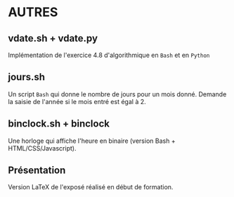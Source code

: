 # AUTRES

## vdate.sh + vdate.py

Implémentation de l'exercice 4.8 d'algorithmique en `Bash` et en `Python`

## jours.sh

Un script `Bash` qui donne le nombre de jours pour un mois donné. Demande la saisie de l'année si le mois entré est égal à 2.

## binclock.sh + binclock

Une horloge qui affiche l'heure en binaire (version Bash + HTML/CSS/Javascript).

## Présentation

Version LaTeX de l'exposé réalisé en début de formation.
